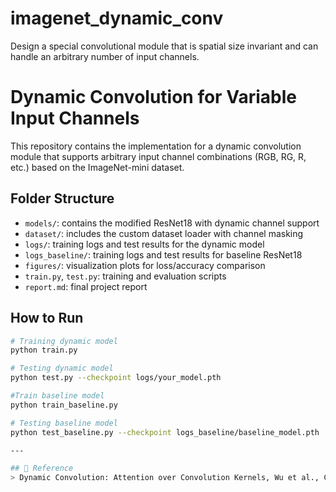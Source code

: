 # imagenet_dynamic_conv
Design a special convolutional module that is spatial size invariant and can handle an arbitrary number of input channels. 
# Dynamic Convolution for Variable Input Channels 

This repository contains the implementation for a dynamic convolution module that supports arbitrary input channel combinations (RGB, RG, R, etc.) based on the ImageNet-mini dataset.

## Folder Structure

- `models/`: contains the modified ResNet18 with dynamic channel support
- `dataset/`: includes the custom dataset loader with channel masking
- `logs/`: training logs and test results for the dynamic model
- `logs_baseline/`: training logs and test results for baseline ResNet18
- `figures/`: visualization plots for loss/accuracy comparison
- `train.py`, `test.py`: training and evaluation scripts
- `report.md`: final project report

## How to Run

```bash
# Training dynamic model
python train.py 

# Testing dynamic model
python test.py --checkpoint logs/your_model.pth

#Train baseline model
python train_baseline.py

# Testing baseline model
python test_baseline.py --checkpoint logs_baseline/baseline_model.pth

---

## 🧠 Reference
> Dynamic Convolution: Attention over Convolution Kernels, Wu et al., CVPR 2020

